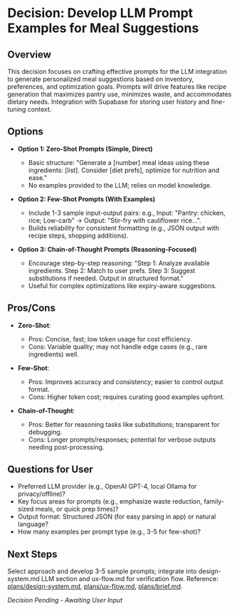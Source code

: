 # Decision: Develop LLM Prompt Examples for Meal Suggestions

## Overview
This decision focuses on crafting effective prompts for the LLM integration to generate personalized meal suggestions based on inventory, preferences, and optimization goals. Prompts will drive features like recipe generation that maximizes pantry use, minimizes waste, and accommodates dietary needs. Integration with Supabase for storing user history and fine-tuning context.

## Options
- **Option 1: Zero-Shot Prompts (Simple, Direct)**
  - Basic structure: "Generate a [number] meal ideas using these ingredients: [list]. Consider [diet prefs], optimize for nutrition and ease."
  - No examples provided to the LLM; relies on model knowledge.

- **Option 2: Few-Shot Prompts (With Examples)**
  - Include 1-3 sample input-output pairs: e.g., Input: "Pantry: chicken, rice; Low-carb" → Output: "Stir-fry with cauliflower rice...".
  - Builds reliability for consistent formatting (e.g., JSON output with recipe steps, shopping additions).

- **Option 3: Chain-of-Thought Prompts (Reasoning-Focused)**
  - Encourage step-by-step reasoning: "Step 1: Analyze available ingredients. Step 2: Match to user prefs. Step 3: Suggest substitutions if needed. Output in structured format."
  - Useful for complex optimizations like expiry-aware suggestions.

## Pros/Cons
- **Zero-Shot**:
  - Pros: Concise, fast; low token usage for cost efficiency.
  - Cons: Variable quality; may not handle edge cases (e.g., rare ingredients) well.

- **Few-Shot**:
  - Pros: Improves accuracy and consistency; easier to control output format.
  - Cons: Higher token cost; requires curating good examples upfront.

- **Chain-of-Thought**:
  - Pros: Better for reasoning tasks like substitutions; transparent for debugging.
  - Cons: Longer prompts/responses; potential for verbose outputs needing post-processing.

## Questions for User
- Preferred LLM provider (e.g., OpenAI GPT-4, local Ollama for privacy/offline)?
- Key focus areas for prompts (e.g., emphasize waste reduction, family-sized meals, or quick prep times)?
- Output format: Structured JSON (for easy parsing in app) or natural language?
- How many examples per prompt type (e.g., 3-5 for few-shot)?

## Next Steps
Select approach and develop 3-5 sample prompts; integrate into design-system.md LLM section and ux-flow.md for verification flow. Reference: [plans/design-system.md](../design-system.md), [plans/ux-flow.md](../ux-flow.md), [plans/brief.md](../brief.md).

*Decision Pending - Awaiting User Input*